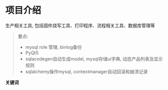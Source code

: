# 项目介绍

生产相关工具, 包括固件烧写工具、打印程序、流程相关工具、数据库管理等

> 要点:
> - mysql role 管理, binlog备份
> - PyQt5
> - sqlacodegen自动生成model, mysql存储ui字典, 动态产品列表及显示规则
> - sqlalchemy操作mysql, contextmanager自动回滚和崩溃记录


**关键词** 